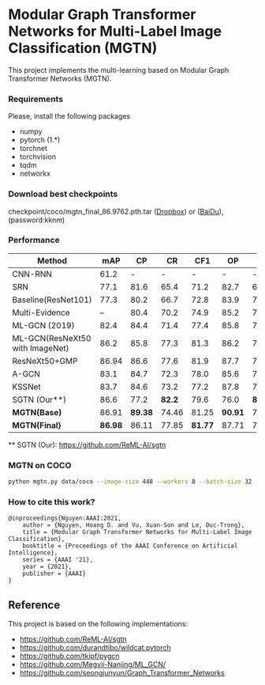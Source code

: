 # Modular Graph Transformer Networks for Multi-Label Image Classification (MGTN)
This project implements the multi-learning based on Modular Graph Transformer Networks (MGTN). 

### Requirements
Please, install the following packages
- numpy
- pytorch (1.*)
- torchnet
- torchvision
- tqdm
- networkx

### Download best checkpoints
checkpoint/coco/mgtn_final_86.9762.pth.tar ([Dropbox](https://www.dropbox.com/s/fr2286gwxsg80kq/mgtn_final_86.9762.pth.tar?dl=0)) or ([BaiDu](https://pan.baidu.com/s/1bZ5xE6b078DktqkSGTT4RQ)),(password:kknm)

### Performance

| Method                | mAP        | CP        | CR         | CF1        | OP        | OR         | OF1        |
| --------------------- | ---------- | --------- | ---------- | ---------- | --------- | ---------- | ---------- |
| CNN\-RNN              | 61\.2      | \-        | \-         | \-         | \-        | \-         | \-         |
| SRN                   | 77\.1      | 81\.6     | 65\.4      | 71\.2      | 82\.7     | 69\.9      | 75\.8      |
| Baseline\(ResNet101\) | 77\.3      | 80\.2     | 66\.7      | 72\.8      | 83\.9     | 70\.8      | 76\.8      |
| Multi\-Evidence       | –          | 80\.4     | 70\.2      | 74\.9      | 85\.2     | 72\.5      | 78\.4      |
| ML\-GCN (2019)        | 82\.4      | 84\.4     | 71\.4      | 77\.4      | 85\.8     | 74\.5      | 79\.8      |
| ML-GCN(ResNeXt50 with ImageNet) | 86.2      | 85.8     | 77.3      | 81.3      | 86.2     | 79.7      | 82.8      |
| ResNeXt50+GMP              | 86\.94     | 86\.6        | 77\.6        | 81\.9         | 87\.7        | 79\.4         | 83\.3         |
| A\-GCN                | 83\.1      | 84\.7     | 72\.3      | 78\.0      | 85\.6     | 75\.5      | 80\.3      |
| KSSNet                | 83\.7      | 84\.6     | 73\.2      | 77\.2      | 87\.8     | 76\.2      | 81\.5      |
| SGTN (Our**)          | 86\.6      | 77\.2     | **82\.2**      | 79\.6      | 76\.0     | **82\.6**      | 79\.2      |
| **MGTN\(Base\)**      | 86\.91     | **89.38** | 74.46      | 81.25      | **90.91** | 76.27      | 82.95      |
| **MGTN\(Final\}**     | **86\.98** | 86\.11    | 77\.85 | **81\.77** | 87\.71    | 79\.40 | **83\.35** |

** SGTN (Our): https://github.com/ReML-AI/sgtn 

### MGTN on COCO

```sh
python mgtn.py data/coco --image-size 448 --workers 8 --batch-size 32 --lr 0.03 --learning-rate-decay 0.1 --epoch_step 20 30 --embedding model/embedding/coco_glove_word2vec_80x300_ec.pkl --adj-strong-threshold 0.4 --adj-weak-threshold 0.2 --device_ids 0 1 2 3
```

### How to cite this work?
```
@inproceedings{Nguyen:AAAI:2021,
	author = {Nguyen, Hoang D. and Vu, Xuan-Son and Le, Duc-Trong},
	title = {Modular Graph Transformer Networks for Multi-Label Image Classification},
	booktitle = {Proceedings of the AAAI Conference on Artificial Intelligence},
	series = {AAAI '21},
	year = {2021},
	publisher = {AAAI}
}
```



## Reference
This project is based on the following implementations:

- https://github.com/ReML-AI/sgtn
- https://github.com/durandtibo/wildcat.pytorch
- https://github.com/tkipf/pygcn
- https://github.com/Megvii-Nanjing/ML_GCN/
- https://github.com/seongjunyun/Graph_Transformer_Networks



